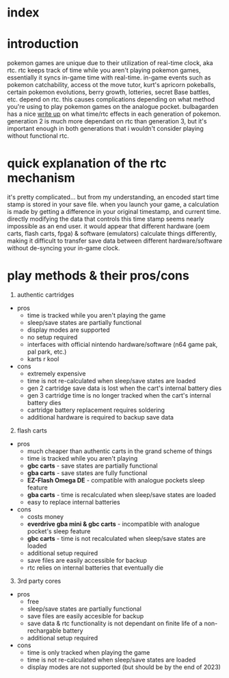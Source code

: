 # index

# introduction
pokemon games are unique due to their utilization of real-time clock, aka rtc. rtc keeps track of time while you aren't playing pokemon games, essentially it syncs in-game time with real-time. in-game events such as pokemon catchability, access ot the move tutor, kurt's apricorn pokeballs, certain pokemon evolutions, berry growth, lotteries, secret Base battles, etc. depend on rtc. this causes complications depending on what method you're using to play pokemon games on the analogue pocket. bulbagarden has a nice [write up](https://bulbapedia.bulbagarden.net/wiki/Time) on what time/rtc effects in each generation of pokemon. generation 2 is much more dependant on rtc than generation 3, but it's important enough in both generations that i wouldn't consider playing without functional rtc.

# quick explanation of the rtc mechanism
it's pretty complicated... but from my understanding, an encoded start time stamp is stored in your save file. when you launch your game, a calculation is made by getting a difference in your original timestamp, and current time. directly modifying the data that controls this time stamp seems nearly impossible as an end user. it would appear that different hardware (oem carts, flash carts, fpga) & software (emulators) calculate things differently, making it difficult to transfer save data between different hardware/software without de-syncing your in-game clock.

# play methods & their pros/cons
1. authentic cartridges
  - pros
    - time is tracked while you aren't playing the game
    - sleep/save states are partially functional
    - display modes are supported
    - no setup required
    - interfaces with official nintendo hardware/software (n64 game pak, pal park, etc.)
    - karts r kool
  - cons
    - extremely expensive
    - time is not re-calculated when sleep/save states are loaded
    - gen 2 cartridge save data is lost when the cart's internal battery dies
    - gen 3 cartridge time is no longer tracked when the cart's internal battery dies
    - cartridge battery replacement requires soldering
    - additional hardware is required to backup save data
2. flash carts
  - pros
    - much cheaper than authentic carts in the grand scheme of things
    - time is tracked while you aren't playing
    - **gbc carts** - save states are partially functional
    - **gba carts** - save states are fully functional
    - **EZ-Flash Omega DE** - compatible with analogue pockets sleep feature
    - **gba carts** - time is recalculated when sleep/save states are loaded
    - easy to replace internal batteries
  - cons
    - costs money
    - **everdrive gba mini & gbc carts** - incompatible with analogue pocket's sleep feature
    - **gbc carts** - time is not recalculated when sleep/save states are loaded
    - additional setup required
    - save files are easily accessible for backup
    - rtc relies on internal batteries that eventually die 
3. 3rd party cores
  - pros
    - free
    - sleep/save states are partially functional
    - save files are easily accesible for backup
    - save data & rtc functionality is not dependant on finite life of a non-rechargable battery
    - additional setup required 
  - cons
    - time is only tracked when playing the game
    - time is not re-calculated when sleep/save states are loaded
    - display modes are not supported (but should be by the end of 2023)
